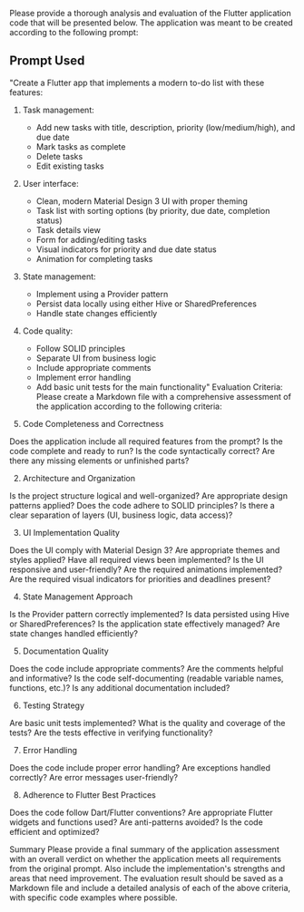 Please provide a thorough analysis and evaluation of the Flutter application code that will be presented below. The application was meant to be created according to the following prompt:
## **Prompt Used**
"Create a Flutter app that implements a modern to-do list with these features:

1. Task management:
   * Add new tasks with title, description, priority (low/medium/high), and due date
   * Mark tasks as complete
   * Delete tasks
   * Edit existing tasks

2. User interface:
   * Clean, modern Material Design 3 UI with proper theming
   * Task list with sorting options (by priority, due date, completion status)
   * Task details view
   * Form for adding/editing tasks
   * Visual indicators for priority and due date status
   * Animation for completing tasks

3. State management:
   * Implement using a Provider pattern
   * Persist data locally using either Hive or SharedPreferences
   * Handle state changes efficiently

4. Code quality:
   * Follow SOLID principles
   * Separate UI from business logic
   * Include appropriate comments
   * Implement error handling
   * Add basic unit tests for the main functionality"
Evaluation Criteria:
Please create a Markdown file with a comprehensive assessment of the application according to the following criteria:
1. Code Completeness and Correctness

Does the application include all required features from the prompt?
Is the code complete and ready to run?
Is the code syntactically correct?
Are there any missing elements or unfinished parts?

2. Architecture and Organization

Is the project structure logical and well-organized?
Are appropriate design patterns applied?
Does the code adhere to SOLID principles?
Is there a clear separation of layers (UI, business logic, data access)?

3. UI Implementation Quality

Does the UI comply with Material Design 3?
Are appropriate themes and styles applied?
Have all required views been implemented?
Is the UI responsive and user-friendly?
Are the required animations implemented?
Are the required visual indicators for priorities and deadlines present?

4. State Management Approach

Is the Provider pattern correctly implemented?
Is data persisted using Hive or SharedPreferences?
Is the application state effectively managed?
Are state changes handled efficiently?

5. Documentation Quality

Does the code include appropriate comments?
Are the comments helpful and informative?
Is the code self-documenting (readable variable names, functions, etc.)?
Is any additional documentation included?

6. Testing Strategy

Are basic unit tests implemented?
What is the quality and coverage of the tests?
Are the tests effective in verifying functionality?

7. Error Handling

Does the code include proper error handling?
Are exceptions handled correctly?
Are error messages user-friendly?

8. Adherence to Flutter Best Practices

Does the code follow Dart/Flutter conventions?
Are appropriate Flutter widgets and functions used?
Are anti-patterns avoided?
Is the code efficient and optimized?

Summary
Please provide a final summary of the application assessment with an overall verdict on whether the application meets all requirements from the original prompt. Also include the implementation's strengths and areas that need improvement.
The evaluation result should be saved as a Markdown file and include a detailed analysis of each of the above criteria, with specific code examples where possible.